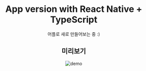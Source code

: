 <div align="center">

# App version with React Native + TypeScript

어플로 새로 만들어보는 중 :)

## 미리보기


![demo](https://user-images.githubusercontent.com/86578246/209785379-c91a698c-5337-4a9f-827e-229c58bb9419.gif)



</div>
